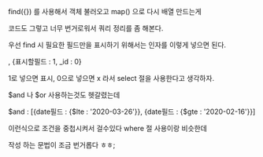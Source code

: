 find({}) 를 사용해서 객체 불러오고 map() 으로 다시 배열 만드는게

코드도 그렇고 너무 번거로워서 쿼리 정리를 좀 해본다.

우선 find 시 필요한 필드만을 표시하기 위해서는 인자를 이렇게 넣으면 된다.

, {표시할필드 : 1, _id : 0}

1로 넣으면 표시, 0으로 넣으면 x 라서 select 절을 사용한다고 생각하자.

$and 나 $or 사용하는것도 헷갈렸는데

$and : [{date필드 : {$lte : '2020-03-26'}}, {date필드 : {$gte : '2020-02-16'}}]

이런식으로 조건을 중첩시켜서 걸수있다 where 절 사용이랑 비슷한데

작성 하는 문법이 조금 번거롭다 ㅎㅎ;